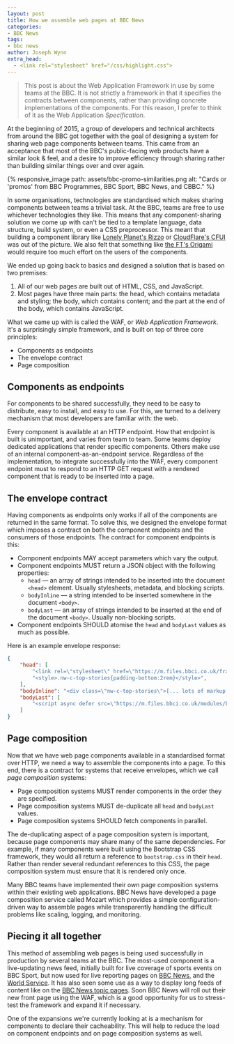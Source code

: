 ```yaml
---
layout: post
title: How we assemble web pages at BBC News
categories:
- BBC News
tags:
- bbc news
author: Joseph Wynn
extra_head:
  - <link rel="stylesheet" href="/css/highlight.css">
---
```


> This post is about the Web Application Framework in use by some teams at the BBC. It is not strictly a framework in that it specifies the contracts between components, rather than providing concrete implementations of the components. For this reason, I prefer to think of it as the Web Application _Specification_.

At the beginning of 2015, a group of developers and technical architects from around the BBC got together with the goal of designing a system for sharing web page components between teams. This came from an acceptance that most of the BBC's public-facing web products have a similar look & feel, and a desire to improve efficiency through sharing rather than building similar things over and over again.<!--more-->

{% responsive_image path: assets/bbc-promo-similarities.png alt: "Cards or 'promos' from BBC Programmes, BBC Sport, BBC News, and CBBC." %}

In some organisations, technologies are standardised which makes sharing components between teams a trivial task. At the BBC, teams are free to use whichever technologies they like. This means that any component-sharing solution we come up with can't be tied to a template language, data structure, build system, or even a CSS preprocessor. This meant that building a component library like [Lonely Planet's Rizzo](http://rizzo.lonelyplanet.com/styleguide/ui-components) or [CloudFlare's CFUI](https://cloudflare.github.io/cf-ui/) was out of the picture. We also felt that something like [the FT's Origami](http://registry.origami.ft.com/components) would require too much effort on the users of the components.

We ended up going back to basics and designed a solution that is based on two premises:

1. All of our web pages are built out of HTML, CSS, and JavaScript.
2. Most pages have three main parts: the head, which contains metadata and styling; the body, which contains content; and the part at the end of the body, which contains JavaScript.

What we came up with is called the WAF, or _Web Application Framework_. It's a surprisingly simple framework, and is built on top of three core principles:

* Components as endpoints
* The envelope contract
* Page composition

## Components as endpoints

For components to be shared successfully, they need to be easy to distribute, easy to install, and easy to use. For this, we turned to a delivery mechanism that most developers are familiar with: the web.

Every component is available at an HTTP endpoint. How that endpoint is built is unimportant, and varies from team to team. Some teams deploy dedicated applications that render specific components. Others make use of an internal component-as-an-endpoint service. Regardless of the implementation, to integrate successfully into the WAF, every component endpoint must to respond to an HTTP GET request with a rendered component that is ready to be inserted into a page.

## The envelope contract

Having components as endpoints only works if all of the components are returned in the same format. To solve this, we designed the envelope format which imposes a contract on both the component endpoints and the consumers of those endpoints. The contract for component endpoints is this:

* Component endpoints MAY accept parameters which vary the output.
* Component endpoints MUST return a JSON object with the following properties:
  * `head` — an array of strings intended to be inserted into the document `<head>` element. Usually stylesheets, metadata, and blocking scripts.
  * `bodyInline` — a string intended to be inserted somewhere in the document `<body>`.
  * `bodyLast` — an array of strings intended to be inserted at the end of the document `<body>`. Usually non-blocking scripts.
* Component endpoints SHOULD atomise the `head` and `bodyLast` values as much as possible.

Here is an example envelope response:

```json
{
    "head": [
        "<link rel=\"stylesheet\" href=\"https://m.files.bbci.co.uk/framework.css\">"
        "<style>.nw-c-top-stories{padding-bottom:2rem}</style>",
    ],
    "bodyInline": "<div class=\"nw-c-top-stories\">[... lots of markup ...]</div>",
    "bodyLast": [
        "<script async defer src=\"https://m.files.bbci.co.uk/modules/bbc-news-front-page/2.0.8/init.js\"></script>"
    ]
}
```

## Page composition

Now that we have web page components available in a standardised format over HTTP, we need a way to assemble the components into a page. To this end, there is a contract for systems that receive envelopes, which we call _page composition_ systems:

* Page composition systems MUST render components in the order they are specified.
* Page composition systems MUST de-duplicate all `head` and `bodyLast` values.
* Page composition systems SHOULD fetch components in parallel.

The de-duplicating aspect of a page composition system is important, because page components may share many of the same dependencies. For example, if many components were built using the Bootstrap CSS framework, they would all return a reference to `bootstrap.css` in their `head`. Rather than render several redundant references to this CSS, the page composition system must ensure that it is rendered only once.

Many BBC teams have implemented their own page composition systems within their existing web applications. BBC News have developed a page composition service called Mozart which provides a simple configuration-driven way to assemble pages while transparently handling the difficult problems like scaling, logging, and monitoring.

## Piecing it all together

This method of assembling web pages is being used successfully in production by several teams at the BBC. The most-used component is a live-updating news feed, initially built for live coverage of sports events on BBC Sport, but now used for live reporting pages on [BBC News](http://www.bbc.co.uk/news/live/uk-england-manchester-38860956), and the [World Service](http://www.bbc.com/persian/live/institutional-38891510). It has also seen some use as a way to display long feeds of content like on the [BBC News topic pages](http://www.bbc.co.uk/news/topics/8abd564a-2b8e-401c-9916-34982cb67b55/womens-rights). Soon BBC News will roll out their new front page using the WAF, which is a good opportunity for us to stress-test the framework and expand it if necessary.

One of the expansions we're currently looking at is a mechanism for components to declare their cacheability. This will help to reduce the load on component endpoints and on page composition systems as well.
